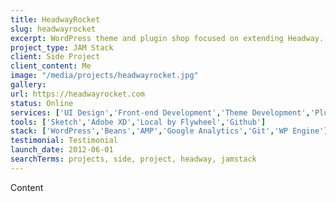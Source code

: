 ```yaml
---
title: HeadwayRocket
slug: headwayrocket
excerpt: WordPress theme and plugin shop focused on extending Headway.
project_type: JAM Stack
client: Side Project
client_content: Me
image: "/media/projects/headwayrocket.jpg"
gallery:
url: https://headwayrocket.com
status: Online
services: ['UI Design','Front-end Development','Theme Development','Plugin Development']
tools: ['Sketch','Adobe XD','Local by Flywheel','Github']
stack: ['WordPress','Beans','AMP','Google Analytics','Git','WP Engine']
testimonial: Testimonial
launch_date: 2012-06-01
searchTerms: projects, side, project, headway, jamstack
---
```

Content